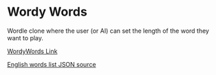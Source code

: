 # Wordy Words
Wordle clone where the user (or AI) can set the length of the word they want to play.

[WordyWords Link](https://exobrian.github.io/wordy-words/)

[English words list JSON source](https://github.com/dwyl/english-words/)
